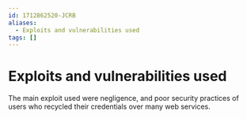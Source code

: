 ```yaml
---
id: 1712862520-JCRB
aliases:
  - Exploits and vulnerabilities used
tags: []
---
```


# Exploits and vulnerabilities used

The main exploit used were negligence, and poor security practices of users who recycled their credentials over many web services.
